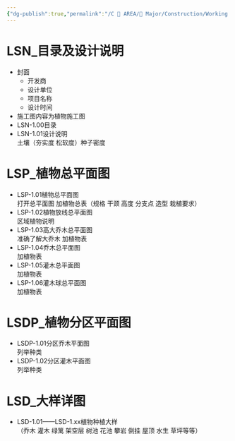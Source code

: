 ```yaml
---
{"dg-publish":true,"permalink":"/C 📔 AREA/🌳 Major/Construction/Working Drawing/植物施工图/","title":"植物施工图","noteIcon":"2","created":"2024-10-09T09:33:04.000+08:00","updated":"2024-11-05T23:56:24.553+08:00"}
---
```


# LSN_目录及设计说明 
-  封面  
	-   开发商  
	-   设计单位  
	-   项目名称  
	-   设计时间  
-   施工图内容为植物施工图  
-   LSN-1.00目录  
-   LSN-1.01设计说明  
    土壤（夯实度 松软度）种子密度
# LSP_植物总平面图 
-   LSP-1.01植物总平面图  
    打开总平面图 加植物总表（规格 干颈 高度 分支点 造型 栽植要求）
-   LSP-1.02植物放线总平面图  
    区域植物说明
-   LSP-1.03高大乔木总平面图  
    准确了解大乔木 加植物表
-   LSP-1.04乔木总平面图  
    加植物表
-   LSP-1.05灌木总平面图  
    加植物表
-   LSP-1.06灌木球总平面图  
    加植物表
# LSDP_植物分区平面图 
-   LSDP-1.01分区乔木平面图  
    列举种类
-   LSDP-1.02分区灌木平面图  
    列举种类
# LSD_大样详图 
-   LSD-1.01——LSD-1.xx植物种植大样  
    （乔木 灌木 绿篱 架空层 树池 花池 攀岩 倒挂 屋顶 水生 草坪等等）